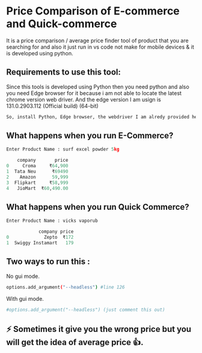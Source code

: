 # Price Comparison of E-commerce and Quick-commerce

It is a price comparison / average price finder tool of product that you are searching for and also it just run in vs code not make for mobile devices & it is developed using python.

## Requirements to use this tool:

Since this tools is developed using Python then you need python and also you need Edge browser for it because i am not able to locate the latest chrome version web driver. And the edge version I am usign is 131.0.2903.112 (Official build) (64-bit)

```bash
So, install Python, Edge browser, the webdriver I am alredy provided here and also Vs Code to run this 👍
```

## What happens when you run E-Commerce?

```python
Enter Product Name : surf excel powder 5kg

    company       price
0     Croma     ₹64,900
1  Tata Neu      ₹69490
2    Amazon      59,999
3  Flipkart     ₹58,999
4   JioMart  ₹60,490.00
```
## What happens when you run Quick Commerce?

```python
Enter Product Name : vicks vaporub

            company price
0             Zepto  ₹172
1  Swiggy Instamart   179
```

## Two ways to run this :
No gui mode.

```bash
options.add_argument("--headless") #line 126
```

With gui mode.

```bash
#options.add_argument("--headless") (just comment this out)
```
## ⚡ Sometimes it give you the wrong price but you will get the idea of average price 👍.
